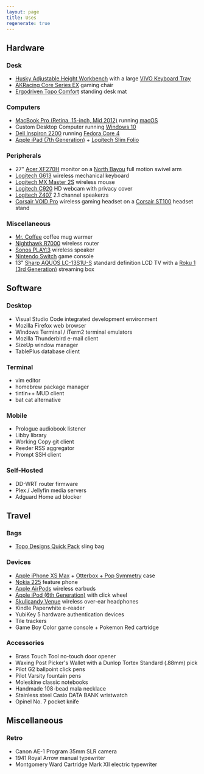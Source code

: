 ```yaml
---
layout: page
title: Uses
regenerate: true
---
```


## Hardware

### Desk

- [Husky Adjustable Height Workbench](https://duckduckgo.com/?iar=shopping&q=husky+adjustable+height+workbench) with a large [VIVO Keyboard Tray](https://duckduckgo.com/?iar=shopping&q=vivo+keyboard+tray)
- [AKRacing Core Series EX](https://duckduckgo.com/?iar=shopping&q=akracing+core+serie+ex) gaming chair
- [Ergodriven Topo Comfort](https://duckduckgo.com/?iar=shopping&q=ergodriven+topo+comfort+mat) standing desk mat

### Computers

- [MacBook Pro (Retina, 15-inch, Mid 2012)](https://duckduckgo.com/?iar=shopping&q=macbook+pro+retina+15+inch+mid+2012) running [macOS](https://en.wikipedia.org/wiki/MacOS)
- Custom Desktop Computer running [Windows 10](https://en.wikipedia.org/wiki/Windows_10)
- [Dell Inspiron 2200](https://duckduckgo.com/?iar=shopping&q=dell+inspiron+2200) running [Fedora Core 4](https://docs.fedoraproject.org/en-US/Fedora_Core/4/html/Release_Notes/index.html)
- [Apple iPad (7th Generation)](https://duckduckgo.com/?iar=shopping&q=apple+ipad+7th+generation) + [Logitech Slim Folio](https://duckduckgo.com/?iar=shopping&q=logitech+slim+folio)

### Peripherals

- 27" [Acer XF270H](https://duckduckgo.com/?iar=shopping&q=acer+xf270h) monitor on a [North Bayou](https://duckduckgo.com/?iar=shopping&q=north+bayou+full+motion+swivel+arm) full motion swivel arm
- [Logitech G613](https://duckduckgo.com/?iar=shopping&q=logitech+g613) wireless mechanical keyboard
- [Logitech MX Master 2S](https://duckduckgo.com/?iar=shopping&q=logitech+mx+master+2s) wireless mouse
- [Logitech C920](https://duckduckgo.com/?iar=shopping&q=logitech+c920) HD webcam with privacy cover
- [Logitech Z407](https://duckduckgo.com/?iar=shopping&q=logitech+z407) 2.1 channel speakerzs
- [Corsair VOID Pro](https://duckduckgo.com/?iar=shopping&q=corsair+void+pro) wireless gaming headset on a [Corsair ST100](https://duckduckgo.com/?iar=shopping&q=corsair+st100) headset stand

### Miscellaneous

- [Mr. Coffee](https://duckduckgo.com/?iar=shopping&q=mr+coffee+mug+warmer) coffee mug warmer
- [Nighthawk R7000](https://duckduckgo.com/?iar=shopping&q=nighthawk+r7000) wireless router
- [Sonos PLAY:3](https://duckduckgo.com/?iar=shopping&q=sonos+play+3) wireless speaker
- [Nintendo Switch](https://duckduckgo.com/?iar=shopping&q=nintendo+switch) game console
- 13" [Sharp AQUOS LC-13S1U-S](https://duckduckgo.com/?iar=shopping&q=sharp+aquos+lc-13s1u-s) standard definition LCD TV with a [Roku 1 (3rd Generation)](https://duckduckgo.com/?iar=shopping&q=roku+1+3rd+generation) streaming box

## Software

### Desktop

- Visual Studio Code integrated development environment
- Mozilla Firefox web browser
- Windows Terminal / iTerm2 terminal emulators
- Mozilla Thunderbird e-mail client
- SizeUp window manager
- TablePlus database client

### Terminal

- vim editor
- homebrew package manager
- tintin++ MUD client
- bat cat alternative

### Mobile

- Prologue audiobook listener
- Libby library
- Working Copy git client
- Reeder RSS aggregator
- Prompt SSH client

### Self-Hosted

- DD-WRT router firmware
- Plex / Jellyfin media servers
- Adguard Home ad blocker

## Travel

### Bags

- [Topo Designs Quick Pack](https://duckduckgo.com/?iar=shopping&q=topo+designs+quick+pack) sling bag

### Devices

- [Apple iPhone XS Max](https://duckduckgo.com/?iar=shopping&q=apple+iphone+xs+max) + [Otterbox + Pop Symmetry](https://duckduckgo.com/?iar=shopping&q=otterbox+pop+symmetry+iphone) case
- [Nokia 225](https://duckduckgo.com/?iar=shopping&q=nokia+225) feature phone
- [Apple AirPods](https://duckduckgo.com/?iar=shopping&q=apple+airpods) wireless earbuds
- [Apple iPod (6th Generation)](https://duckduckgo.com/?iar=shopping&q=apple+ipod+classic+6th+generation) with click wheel
- [Skullcandy Venue](https://duckduckgo.com/?iar=shopping&q=skullcandy+venue) wireless over-ear headphones
- Kindle Paperwhite e-reader
- YubiKey 5 hardware authentication devices
- Tile trackers
- Game Boy Color game console + Pokemon Red cartridge

### Accessories

- Brass Touch Tool no-touch door opener
- Waxing Post Picker's Wallet with a Dunlop Tortex Standard (.88mm) pick
- Pilot G2 ballpoint click pens
- Pilot Varsity fountain pens
- Moleskine classic notebooks
- Handmade 108-bead mala necklace
- Stainless steel Casio DATA BANK wristwatch
- Opinel No. 7 pocket knife

## Miscellaneous

### Retro

- Canon AE-1 Program 35mm SLR camera
- 1941 Royal Arrow manual typewriter
- Montgomery Ward Cartridge Mark XII electric typewriter
